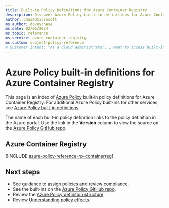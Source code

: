 ```yaml
---
title: Built-in Policy Definitions for Azure Container Registry
description: Discover Azure Policy built-in definitions for Azure Container Registry. This list provides common approaches to manage and secure your Azure resources.
author: chasedmicrosoft
ms.author: doveychase
ms.date: 02/06/2024
ms.topic: reference
ms.service: azure-container-registry
ms.custom: subject-policy-reference
# Customer intent: "As a cloud administrator, I want to access built-in policy definitions for Azure Container Registry, so that I can effectively manage and secure Azure resources in my organization."
---
```

# Azure Policy built-in definitions for Azure Container Registry

This page is an index of [Azure Policy](/azure/governance/policy/overview) built-in policy
definitions for Azure Container Registry. For additional Azure Policy built-ins for other services,
see [Azure Policy built-in definitions](/azure/governance/policy/samples/built-in-policies).

The name of each built-in policy definition links to the policy definition in the Azure portal. Use
the link in the **Version** column to view the source on the
[Azure Policy GitHub repo](https://github.com/Azure/azure-policy).

## Azure Container Registry

[!INCLUDE [azure-policy-reference-rp-containerreg](~/azure-docs-pr/includes/policy/reference/byrp/microsoft.containerregistry.md)]

## Next steps

- See guidance to [assign policies and review compliance](container-registry-azure-policy.md).
- See the built-ins on the [Azure Policy GitHub repo](https://github.com/Azure/azure-policy).
- Review the [Azure Policy definition structure](/azure/governance/policy/concepts/definition-structure).
- Review [Understanding policy effects](/azure/governance/policy/concepts/effects).

